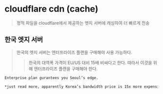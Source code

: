 # cloudflare cdn (cache)

> 정적 파일을 cloudflare에서 제공하는 엣지 서버에 캐싱하여 더 빠르게 전송

## 한국 엣지 서버

> 한국의 엣지 서버는 엔터프라이즈 플랜을 구매해야 사용 가능하다.
>
> > 한국의 대역폭 가격이 EU/US 대비 15배 비싸다고 한다. 따라서 이것을 위해 엔터프라이즈 플랜을 구매해야 한다.

```txt
Enterprise plan gurantees you Seoul’s edge.

*just read more, apparently Korea’s bandwidth price is 15x more expensive than EU/US, therefore you need to get an enterprise plan for this one. Bandwidth Costs Around the World
```
